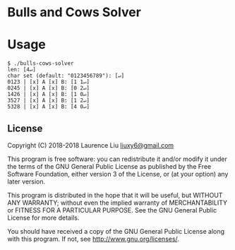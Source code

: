 # Bulls and Cows Solver

# Usage

```
$ ./bulls-cows-solver
len: [4↵]
char set (default: "0123456789"): [↵]
0123 | [x] A [x] B: [1 1↵]
0245 | [x] A [x] B: [0 2↵]
1426 | [x] A [x] B: [1 0↵]
3527 | [x] A [x] B: [1 2↵]
5328 | [x] A [x] B: [4 0↵]
```

## License

Copyright (C) 2018-2018  Laurence Liu <liuxy6@gmail.com>

This program is free software: you can redistribute it and/or modify it under the terms of the GNU General Public License as published by the Free Software Foundation, either version 3 of the License, or (at your option) any later version.

This program is distributed in the hope that it will be useful, but WITHOUT ANY WARRANTY; without even the implied warranty of MERCHANTABILITY or FITNESS FOR A PARTICULAR PURPOSE.  See the GNU General Public License for more details.

You should have received a copy of the GNU General Public License along with this program.  If not, see <http://www.gnu.org/licenses/>.
